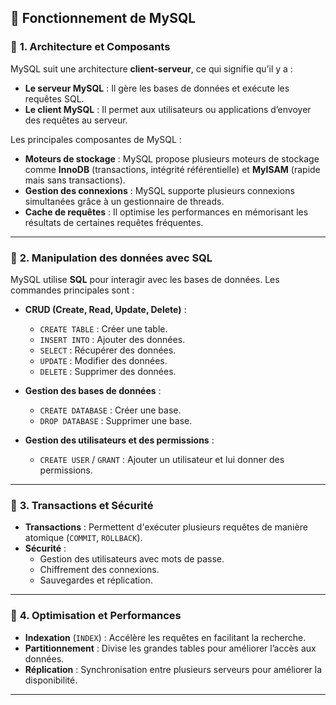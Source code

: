 ## 🔹 **Fonctionnement de MySQL**
### 📌 **1. Architecture et Composants**
MySQL suit une architecture **client-serveur**, ce qui signifie qu’il y a :
- **Le serveur MySQL** : Il gère les bases de données et exécute les requêtes SQL.
- **Le client MySQL** : Il permet aux utilisateurs ou applications d’envoyer des requêtes au serveur.

Les principales composantes de MySQL :
- **Moteurs de stockage** : MySQL propose plusieurs moteurs de stockage comme **InnoDB** (transactions, intégrité référentielle) et **MyISAM** (rapide mais sans transactions).
- **Gestion des connexions** : MySQL supporte plusieurs connexions simultanées grâce à un gestionnaire de threads.
- **Cache de requêtes** : Il optimise les performances en mémorisant les résultats de certaines requêtes fréquentes.

---

### 📌 **2. Manipulation des données avec SQL**
MySQL utilise **SQL** pour interagir avec les bases de données. Les commandes principales sont :

- **CRUD (Create, Read, Update, Delete)** :
  - `CREATE TABLE` : Créer une table.
  - `INSERT INTO` : Ajouter des données.
  - `SELECT` : Récupérer des données.
  - `UPDATE` : Modifier des données.
  - `DELETE` : Supprimer des données.

- **Gestion des bases de données** :
  - `CREATE DATABASE` : Créer une base.
  - `DROP DATABASE` : Supprimer une base.

- **Gestion des utilisateurs et des permissions** :
  - `CREATE USER` / `GRANT` : Ajouter un utilisateur et lui donner des permissions.

---

### 📌 **3. Transactions et Sécurité**
- **Transactions** : Permettent d'exécuter plusieurs requêtes de manière atomique (`COMMIT`, `ROLLBACK`).
- **Sécurité** :
  - Gestion des utilisateurs avec mots de passe.
  - Chiffrement des connexions.
  - Sauvegardes et réplication.

---

### 📌 **4. Optimisation et Performances**
- **Indexation** (`INDEX`) : Accélère les requêtes en facilitant la recherche.
- **Partitionnement** : Divise les grandes tables pour améliorer l’accès aux données.
- **Réplication** : Synchronisation entre plusieurs serveurs pour améliorer la disponibilité.

---
